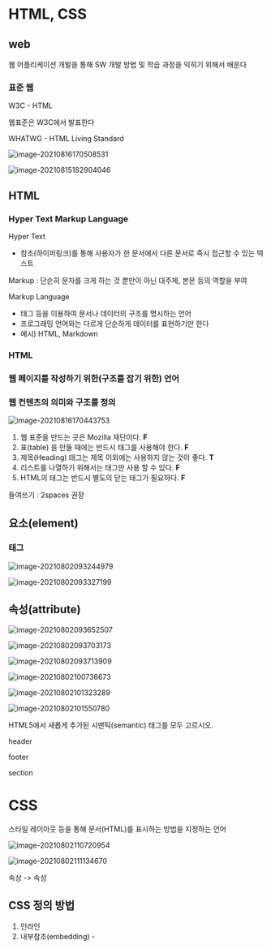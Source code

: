 # HTML, CSS

## web

웹 어플리케이션 개발을 통해 SW 개발 방법 및 학습 과정을 익히기 위해서 배운다



### 표준 웹 

W3C - HTML

웹표준은 W3C에서 발표한다

WHATWG - HTML Living Standard

![image-20210816170508531](photo/image-20210816170508531.png)

![image-20210815182904046](photo/image-20210815182904046.png)



## HTML

### Hyper Text Markup Language

Hyper Text

- 참조(하이퍼링크)를 통해 사용자가 한 문서에서 다른 문서로 즉시 접근할 수 있는 텍스트

Markup : 단순히 문자를 크게 하는 것 뿐만이 아닌 대주제, 본문 등의 역할을 부여

Markup Language 

- 태그 등을 이용하여 문서나 데이터의 구조를 명시하는 언어
- 프로그래밍 언어와는 다르게 단순하게 데이터를 표현하기만 한다
- 예시) HTML, Markdown

### HTML

### 웹 페이지를 작성하기 위한(구조를 잡기 위한) 언어

### 웹 컨텐츠의 의미와 구조를 정의

![image-20210816170443753](photo/image-20210816170443753.png)

1) 웹 표준을 만드는 곳은 Mozilla 재단이다.   **F**
2) 표(table) 을 만들 때에는 반드시  태그를 사용해야 한다.  **F**
3) 제목(Heading) 태그는 제목 이외에는 사용하지 않는 것이 좋다.   **T**
4) 리스트를 나열하기 위해서는 태그만 사용 할 수 있다.   **F**
5) HTML의 태그는 반드시 별도의 닫는 태그가 필요하다.  **F**

들여쓰기 : 2spaces 권장

## 요소(element)

### 태그

![image-20210802093244979](photo/image-20210802093244979.png)

![image-20210802093327199](photo/image-20210802093327199.png)

## 속성(attribute)

![image-20210802093652507](photo/image-20210802093652507.png)

![image-20210802093703173](photo/image-20210802093703173.png)

![image-20210802093713909](photo/image-20210802093713909.png)



![image-20210802100736673](photo/image-20210802100736673.png)

![image-20210802101323289](photo/image-20210802101323289.png)

![image-20210802101550780](photo/image-20210802101550780.png)

HTML5에서 새롭게 추가된 시맨틱(semantic)  태그를 모두 고르시오.

header

footer

section



# CSS

스타일 레이아웃 등을 통해 문서(HTML)를 표시하는 방법을 지정하는 언어



![image-20210802110720954](photo/image-20210802110720954.png)

![image-20210802111134670](photo/image-20210802111134670.png)

속상 -> 속성



## CSS 정의 방법

1. 인라인
2. 내부참조(embedding) -<style>
3. 외부참조(link file) - 분리된 CSS파일



![image-20210802111339430](photo/image-20210802111339430.png)

![image-20210802111356897](photo/image-20210802111356897.png)

![image-20210802111412438](photo/image-20210802111412438.png)

## Selectors 선택자

![image-20210802140546606](photo/image-20210802140546606.png)

![image-20210802112205889](photo/image-20210802112205889.png)

![image-20210802112215440](photo/image-20210802112215440.png)

![image-20210802112826890](photo/image-20210802112826890.png)

![image-20210802140622341](photo/image-20210802140622341.png)

![image-20210802140647650](photo/image-20210802140647650.png)

## CSS 우선순위

!important >> Inline style > id 선택자 > class 선택자 > 요소 선택자 > 소스 순서

## CSS 개념

1. HTML과 CSS는 각자 문법을 갖는 별개의 언어이다.  **T**
2. 웹 브라우저는 내장 기본 스타일이 있어 CSS가 없어도 작동한다.  **T**
3. 자식 요소 프로퍼티는 부모의 프로퍼티를 모두 상속 받는다. **F**
4. 디바이스마다 화면의 크기가 다른 것을 고려하여 상대 단위인 %를 사용한다. **F**
5. id 값은 유일해야 하므로 중복되어서는 안된다.  **T**





![image-20210802165109871](photo/image-20210802165109871.png)

![image-20210802165132904](photo/image-20210802165132904.png)

![image-20210802165141502](photo/image-20210802165141502.png)

nth-child(n) -> 부모의 n번째 자식을 찾는다, 모든 자식중에 2번째

​							#ssafy에서 2번째 자식 -> <p>첫번째 단락</p>

nth-of-type(n)-> 부모에서 **p중에서** n번째 자식을 찾는다 -> <p>두번째 단락</p>

![image-20210816171259289](photo/image-20210816171259289.png)

<img src="photo/image-20210816171312124.png" alt="image-20210816171312124" style="zoom:150%;" />

![image-20210816171344133](photo/image-20210816171344133.png)

![image-20210816171446796](photo/image-20210816171446796.png)

![image-20210816171519502](photo/image-20210816171519502.png)

![image-20210816171604834](photo/image-20210816171604834.png)

![image-20210816171616824](photo/image-20210816171616824.png)

![image-20210816171628195](photo/image-20210816171628195.png)













![image-20210816171651471](photo/image-20210816171651471.png)

![image-20210816171702071](photo/image-20210816171702071.png)

![image-20210816171807933](photo/image-20210816171807933.png)

![image-20210816171823203](photo/image-20210816171823203.png)

![image-20210816171838566](photo/image-20210816171838566.png)

![image-20210816171903406](photo/image-20210816171903406.png)

![image-20210816171920856](photo/image-20210816171920856.png)

![image-20210816171937336](photo/image-20210816171937336.png)

